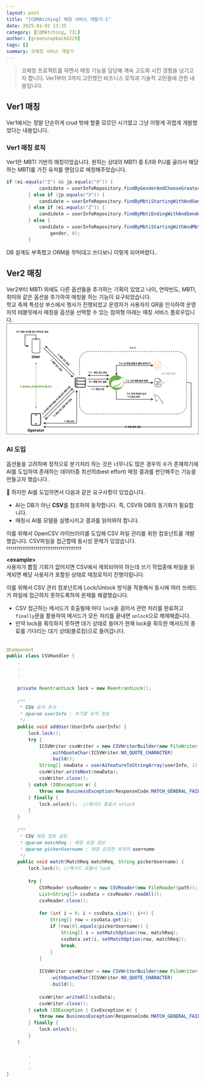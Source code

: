 ```yaml
---
layout: post
title: "[COMAtching] 매칭 서비스 개발기-1"
date: 2025-01-01 13:35
category: [COMAtching, TIL]
author: [greensnapback0229]
tags: []
summary: 코매칭 서비스 개발기
---
```



> 코매칭 프로젝트를 하면서 매칭 기능을 담당해 계속 고도화 시킨 경험을 남기고자 합니다.
Ver1부터 3까지 고민했던 비즈니스 로직과 기술적 고민들에 관한 내용입니다.


## Ver1 매칭
Ver1에서는 정말 단순하게 crud 밖에 할줄 모르던 시기였고 그냥 이렇게 귀엽게 개발했었다는 내용입니다.

### Ver1 매칭 로직
Ver1은 MBTI 기반의 매칭이었습니다. 원하는 상대의 MBTI 중 E/I와 P/J를 골라서 해당하는 MBTI를 가진 유저를 랜덤으로 매칭해주었습니다.

```java
if (ei.equals("Z") && jp.equals("X")) {
			candidate = userInfoRepository.findByGenderAndChooseGreaterThan(gender, 0);
		} else if (jp.equals("X")) {
			candidate = userInfoRepository.findByMbtiStartingWithAndGenderAndChooseGreaterThan(ei, gender, 0);
		} else if (ei.equals("Z")) {
			candidate = userInfoRepository.findByMbtiEndingWithAndGenderAndChooseGreaterThan(jp, gender, 0);
		} else {
			candidate = userInfoRepository.findByMbtiStartingWithAndMbtiEndingWithAndGenderAndChooseGreaterThan(ei, jp,
				gender, 0);
		}
```
DB 설계도 부족했고 ORM을 무턱대고 쓰다보니 이렇게 되어버렸다.. 

## Ver2 매칭
Ver2부터 MBTI 외에도 다른 옵션들을 추가하는 기획이 있었고 나이, 연락빈도, MBTI, 취미와 같은 옵션을 추가하여 매칭을 하는 기능이 요구되었습니다.  
학교 축제 특성상 부스에서 행사가 진행되었고 운영자가 사용자의 QR을 인식하여 운영자의 테블릿에서 매칭을 옵션을 선택할 수 있는 참여형 
아래는 매칭 서비스 플로우입니다. 
![ver2_matching](/assets/comatching_2_matching_sequence_diagram.svg)


### AI 도입 
옵션들을 고려하며 정적으로 분기처리 하는 것은 너무나도 많은 경우의 수가 존재하기에 AI를 도입하여 존재하는 데이터중 최선의(best effort) 매칭 결과를 판단해주는 기능을 만들고자 했습니다. 

🧐 하지만 AI를 도입하면서 다음과 같은 요구사항이 있었습니다.
 - AI는 DB가 아닌 **CSV**를 참조하여 동작합니다. 즉, CSV와 DB의 동기화가 필요합니다.
 - 매칭시 AI를 모델을 실행시키고 결과를 읽어와야 합니다. 

이를 위해서 OpenCSV 라이브러리를 도입해 CSV 파일 관리를 위한 컴포넌트를 개발했습니다.
CSV파일을 접근할때 동시성 문제가 있었습니다. rrrrrrrrrrrrrrrrrrrrrrrrrrrrrrrrrrrr

**\<example\>**  
사용자가 뽑힐 기회가 없어지면 CSV에서 제외되어야 하는데 쓰기 작업중에 파일을 읽게되면 해당 사용자가 포함된 상태로 매칭로직이 진행이됩니다.

이를 위해서 CSV 관리 컴포넌트에 Lock/Unlock 방식을 적용해서 동시에 여러 쓰레드가 파일에 접근하지 못하도록하여 문제를 해결했습니다. 
- CSV 접근하는 메서드가 호출될때 마다 `lock`을 걸어서 관련 처리를 완료하고 `finally`문을 활용하여 메서드가 모든 처리를 끝내면 `unlock`으로 해제해줍니다.
- 만약 lock을 획득하지 못하면 대기 상태로 들어가 현재 lock을 획득한 메서드의 종료를 기다리는 대기 상태(블로킹)으로 들어갑니다.

```java

@Component
public class CSVHandler {
	.
	.
	.
	
	private ReentrantLock lock = new ReentrantLock();

	/**
	 * CSV 유저 추가
	 * @param userInfo : 추가할 유저 정보
	 */
	public void addUser(UserInfo userInfo) {
		lock.lock();
		try {
			ICSVWriter csvWriter = new CSVWriterBuilder(new FileWriter(path, true))
				.withQuoteChar(ICSVWriter.NO_QUOTE_CHARACTER)
				.build();
			String[] newData = userAiFeatureToStringArray(userInfo, 1);
			csvWriter.writeNext(newData);
			csvWriter.close();
		} catch (IOException e) {
			throw new BusinessException(ResponseCode.MATCH_GENERAL_FAIL);
		} finally {
			lock.unlock();	//메서드 종료시 unlock
		}
	}

	/**
	 * CSV 매칭 정보 설정
	 * @param matchReq : 매칭 요청 정보
	 * @param pickerUsername : 매칭 요청한 유저의 username
	 */
	public void match(MatchReq matchReq, String pickerUsername) {
		lock.lock(); //메서드 호출시 lock

		try {
			CSVReader csvReader = new CSVReader(new FileReader(path));
			List<String[]> csvData = csvReader.readAll();
			csvReader.close();

			for (int i = 0; i < csvData.size(); i++) {
				String[] row = csvData.get(i);
				if (row[0].equals(pickerUsername)) {
					String[] s = setMatchOption(row, matchReq);
					csvData.set(i, setMatchOption(row, matchReq));
					break;
				}
			}

			ICSVWriter csvWriter = new CSVWriterBuilder(new FileWriter(path))
				.withQuoteChar(ICSVWriter.NO_QUOTE_CHARACTER)
				.build();

			csvWriter.writeAll(csvData);
			csvWriter.close();
		} catch (IOException | CsvException e) {
			throw new BusinessException(ResponseCode.MATCH_GENERAL_FAIL);
		} finally {
			lock.unlock();
		}
	}

		.
		.
		.
}
````

